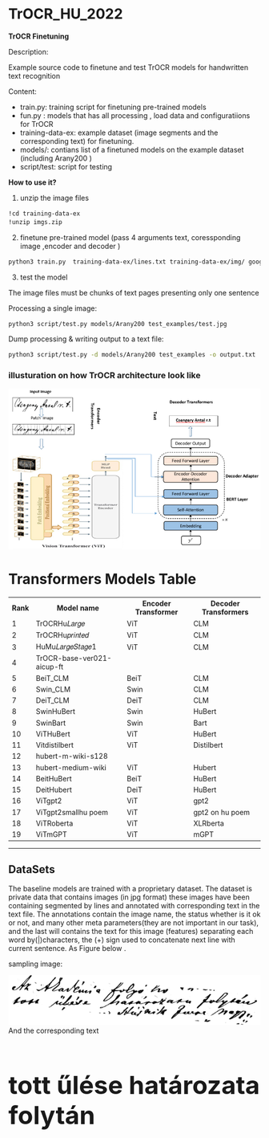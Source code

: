 # TrOCR_HU_2022
 **TrOCR Finetuning** 

Description:

Example source code to finetune and test TrOCR models for handwritten text recognition

Content:

- train.py: training script for finetuning pre-trained models
- fun.py : models that has all processing , load data and configuratiions for TrOCR
- training-data-ex: example dataset (image segments and the corresponding text) for finetuning.
- models/: contians list of a finetuned models on the example dataset (including Arany200 )
- script/test: script for testing

**How to use it?**

1. unzip the image files

~~~bash  
!cd training-data-ex
!unzip imgs.zip
~~~

2. finetune pre-trained model
(pass 4 arguments text, coressponding image ,encoder and decoder )
~~~bash
python3 train.py  training-data-ex/lines.txt training-data-ex/img/ google/vit-base-patch16-384 bert-base-uncased
~~~
3. test the model

The image files must be chunks of text pages presenting only one sentence

Processing a single image:

~~~bash
python3 script/test.py models/Arany200 test_examples/test.jpg
~~~

Dump processing & writing output to a text file:

~~~bash 
python3 script/test.py -d models/Arany200 test_examples -o output.txt
~~~

<h3> illusturation on how TrOCR architecture look like  </h3>

![plot](https://github.com/Mohammed20201991/OCR_HU_Tra2022/blob/main/TrOCR-finetune/images/illustration%20for%20Hungarain%20Transformer.PNG)

 <!DOCTYPE html>
<html>
<head>

</head>
<body>

<h1>Transformers Models Table</h1>

<table id="customers">
  <tr>
    <th>Rank</th>
    <th>Model name</th>
    <th>Encoder Transformer</th>
    <th>Decoder Transformers</th>
  </tr>
  <tr>
    <td>1</>
    <td>TrOCRHu𝐿𝑎𝑟𝑔𝑒</td>
    <td>ViT</td>
    <td>CLM</td>
  </tr>
  <tr>
    <td>2</td>
    <td>TrOCRHu𝑝𝑟𝑖𝑛𝑡𝑒𝑑</td>
    <td>ViT</td>
    <td>CLM</td>
  </tr>
  <tr>
    <td>3</td>
    <td>HuMu𝐿𝑎𝑟𝑔𝑒𝑆𝑡𝑎𝑔𝑒1 </td>
    <td>ViT</td>
    <td>CLM</td>
  </tr>
  <tr>
    <td>4</td>
    <td>TrOCR-base-ver021-aicup-ft</td>
    <td></td>
    <td></td>
  </tr>
  <tr>
    <td>5</td>
    <td>BeiT_CLM</td>
    <td>BeiT</td>
    <td>CLM</td>
  </tr>
  <tr>
    <td>6</td>
    <td>Swin_CLM</td>
    <td>Swin</td>
    <td>CLM</td>
  </tr>
  <tr>
    <td>7</td>
    <td>DeiT_CLM</td>
    <td>DeiT</td>
    <td>CLM</td>
  </tr>
  <tr>
    <td>8</td>
    <td>SwinHuBert</td>
    <td>Swin</td>
    <td>HuBert</td>
  </tr>
  <tr>
    <td>9</td>
    <td>SwinBart</td>
    <td>Swin</td>
    <td>Bart</td>
  </tr>
  <tr>
    <td>10</td>
    <td>ViTHuBert</td>
    <td>ViT</td>
    <td>HuBert</td>
  </tr>
 
 <tr>
    <td>11</td>
    <td>Vitdistilbert</td>
    <td>ViT</td>
    <td>Distilbert</td>
  </tr>
 <tr>
    <td>12</td>
    <td>hubert-m-wiki-s128</td>
    <td></td>
    <td></td>
  </tr>
 <tr>
    <td>13</td>
    <td>hubert-medium-wiki</td>
    <td>ViT</td>
    <td>Hubert</td>
  </tr>
 <tr>
    <td>14</td>
    <td>BeitHuBert</td>
    <td>BeiT</td>
    <td>HuBert</td>
  </tr>
 
 <tr>
    <td>15</td>
    <td>DeitHubert</td>
    <td>DeiT</td>
    <td>HuBert</td>
  </tr>
 <tr>
    <td>16</td>
    <td>ViTgpt2</td>
    <td>ViT</td>
    <td>gpt2</td>
  </tr>
 
 <tr>
    <td>17</td>
    <td>ViTgpt2smallhu poem</td>
    <td>ViT</td>
    <td>gpt2 on hu poem</td>
  </tr>
 
 <tr>
    <td>18</td>
    <td>ViTRoberta</td>
    <td>ViT</td>
    <td>XLRberta</td>
  </tr>
 
 <tr>
    <td>19</td>
    <td>ViTmGPT</td>
    <td>ViT</td>
    <td>mGPT</td>
  </tr>
 
</table>

</body>
</html>

<hr>
<h2> DataSets </h2>
The baseline models are trained with a proprietary dataset. The dataset is private data that contains images (in jpg format) these images have been containing segmented by lines and annotated with corresponding text in the text file. The annotations contain the image name,
the status whether is it ok or not, and many other meta parameters(they are not important in our task), and the last will contains the text for this image (features) separating each word by(|)characters, the (+) sign used to concatenate next line with current sentence. As Figure below .

<p>sampling image:</p>
<img src="https://github.com/Mohammed20201991/OCR_HU_Tra2022/blob/main/TrOCR-finetune/images/RALK987_1865_817_121_001-031.jpg" alt="Paris" border-radius: 8px>
And the corresponding text <h4 style="font-size:50px;">tott űlése határozata folytán</h4> 


